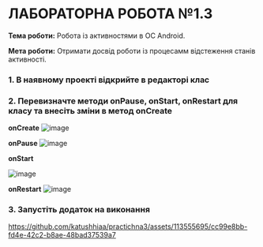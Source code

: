 # ЛАБОРАТОРНА РОБОТА №1.3

**Тема роботи:** Робота із активностями в ОС Android.

**Мета роботи:** Отримати досвід роботи із процесамм відстеження станів активності.

### 1. В наявному проекті відкрийте в редакторі клас

### 2. Перевизначте методи onPause, onStart, onRestart для класу та внесіть зміни в метод onCreate

**onCreate**
![image](https://github.com/katushhiaa/practichna3/assets/113555695/e9f5cc3d-2aa0-4fce-826f-60c373d06a79)

**onPause**
![image](https://github.com/katushhiaa/practichna3/assets/113555695/55632dee-e171-4d4e-ad09-c1a66e467c24)

**onStart**

![image](https://github.com/katushhiaa/practichna3/assets/113555695/29e9119b-c2f6-4715-b0a6-8e2093b704d8)

**onRestart**
![image](https://github.com/katushhiaa/practichna3/assets/113555695/6f03f671-0358-4d34-ad33-1c4a28320353)


### 3. Запустіть додаток на виконання

https://github.com/katushhiaa/practichna3/assets/113555695/cc99e8bb-fd4e-42c2-b8ae-48bad37539a7

